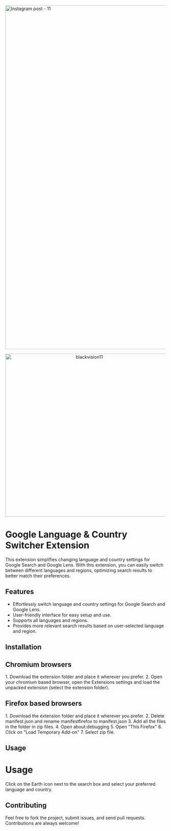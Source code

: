 <img width="1922" height="1080" alt="Instagram post - 11" src="https://github.com/user-attachments/assets/373158c5-90d5-4d50-93e1-7c56aff90a88" />

<p align="center">
<img width="512" height="512" alt="blackvision11" src="https://github.com/user-attachments/assets/b1aef25b-78bc-49cf-bbd9-61e788b5dc9d" />
</p>

# Google Language & Country Switcher Extension

This extension simplifies changing language and country settings for Google Search and Google Lens. With this extension, you can easily switch between different languages and regions, optimizing search results to better match their preferences.

## Features

- Effortlessly switch language and country settings for Google Search and Google Lens.
- User-friendly interface for easy setup and use.
- Supports all languages and regions.
- Provides more relevant search results based on user-selected language and region.

## Installation
<h2>Chromium browsers</h2>
1. Download the extension folder and place it wherever you prefer.
2. Open your chromium based browser, open the Extensions settings and load the unpacked extension (select the extension folder).

<h2>Firefox based browsers</h2>
1. Download the extension folder and place it wherever you prefer.
2. Delete manifest.json and rename manifestfirefox to manifest.json
3. Add all the files in the folder in zip files. 
4. Open about:debugging
5. Open "This Firefox"
6. Click on "Load Temporary Add-on"
7. Select zip file.

## Usage
<h1>Usage</h1>

Click on the Earth icon next to the search box and select your preferred language and country.

## Contributing

Feel free to fork the project, submit issues, and send pull requests. Contributions are always welcome!

